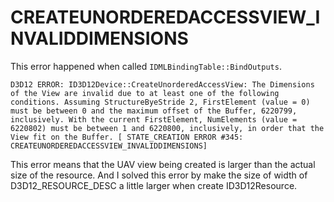 # CREATEUNORDEREDACCESSVIEW_INVALIDDIMENSIONS

This error happened when called `IDMLBindingTable::BindOutputs`.
```
D3D12 ERROR: ID3D12Device::CreateUnorderedAccessView: The Dimensions of the View are invalid due to at least one of the following conditions. Assuming StructureByeStride 2, FirstElement (value = 0) must be between 0 and the maximum offset of the Buffer, 6220799, inclusively. With the current FirstElement, NumElements (value = 6220802) must be between 1 and 6220800, inclusively, in order that the View fit on the Buffer. [ STATE_CREATION ERROR #345: CREATEUNORDEREDACCESSVIEW_INVALIDDIMENSIONS]
```

This error means that the UAV view being created is larger than the actual size of the resource. And I solved this error by make the size of width of D3D12_RESOURCE_DESC a little larger when create ID3D12Resource.
